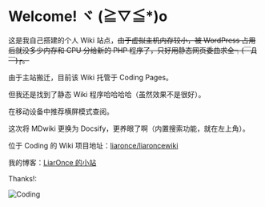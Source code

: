 # Welcome! ヾ (≧▽≦\*)o

这是我自己搭建的个人 Wiki 站点，~~由于虚拟主机内存较小，被 WordPress 占用后就没多少内存和 CPU 分给新的 PHP 程序了，只好用静态网页委曲求全┑(￣Д ￣)┍。~~

由于主站搬迁，目前该 Wiki 托管于 Coding Pages。

但我还是找到了静态 Wiki 程序哈哈哈哈（虽然效果不是很好）。

在移动设备中推荐横屏模式查阅。

这次将 MDwiki 更换为 Docsify，更养眼了啊（内置搜索功能，就在左上角）。

位于 Coding 的 Wiki 项目地址：<a href="https://coding.net/u/liaronce/p/liaroncewiki/git" target="blank">liaronce/liaroncewiki</a>

我的博客：<a href="https://www.liaronce.win" target="blank">LiarOnce 的小站</a>

Thanks!:

![Coding](https://dn-coding-net-production-static.qbox.me/static/f452324a7d42a04f5d11efe5497923cc.svg)

